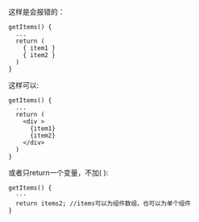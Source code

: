 这样是会报错的：
```
getItems() {
  ...
  return (
    { item1 }
    { item2 }
  )
}
```

这样可以:
```
getItems() {
  ...
  return (
    <div >
      {item1}
      {item2}
    </div>
  )
}
```

或者只return一个变量，不加( ):
```
getItems() {
  ···
  return items2; //items可以为组件数组，也可以为单个组件
}


